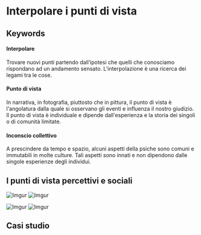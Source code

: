 # Interpolare i punti di vista #


## Keywords ##
#### Interpolare ####
Trovare nuovi punti partendo dall’ipotesi che quelli che conosciamo rispondano ad un andamento sensato. L’interpolazione è una ricerca dei legami tra le cose.
#### Punto di vista ####
In narrativa, in fotografia, piuttosto che in pittura, il punto di vista è l'angolatura dalla quale si osservano gli eventi e influenza il nostro giudizio. Il punto di vista è individuale e dipende dall'esperienza e la storia dei singoli o di comunità limitate.
#### Inconscio collettivo ####
A prescindere da tempo e spazio, alcuni aspetti della psiche sono comuni e immutabili in molte culture. Tali aspetti sono innati e non dipendono dalle singole esperienze degli individui.


## I punti di vista percettivi e sociali ##
![Imgur](https://i.imgur.com/OSGtW5v.jpg)
![Imgur](https://i.imgur.com/yvqYvZY.jpg)

![Imgur](https://i.imgur.com/3pdSrVt.jpg)
![Imgur](https://i.imgur.com/6GVZEfH.jpg)


## Casi studio ##

